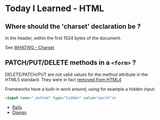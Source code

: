 # Today I Learned - HTML

## Where should the 'charset' declaration be ?

In the header, within the first 1024 bytes of the document.

See [WHATWG - Charset](https://html.spec.whatwg.org/multipage/semantics.html#charset)

## PATCH/PUT/DELETE methods in a `<form>` ?

DELETE/PATCH/PUT are not valid values for the *method* attribute in the
HTML5 standard.  They were in fact
[removed from HTML4](http://www.w3.org/TR/2010/WD-html5-diff-20101019/#changes-2010-06-24)

Frameworks have a built-in work around, using for example a hidden input:

```html
<input name="_method" type="hidden" value="pacth"/>
```

* [Rails](http://guides.rubyonrails.org/form_helpers.html#how-do-forms-with-patch-put-or-delete-methods-work-questionmark)
* [Django](https://djangosnippets.org/snippets/174/)
